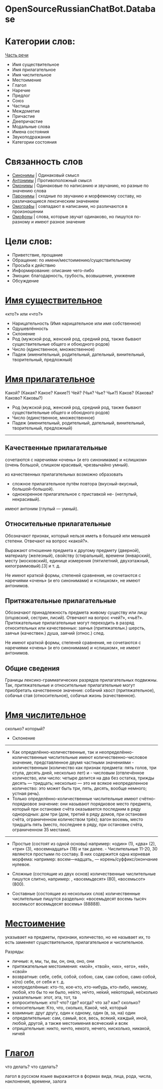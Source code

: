# OpenSourceRussianChatBot.Database

# Категории слов:

[Часть речи](https://ru.wikipedia.org/wiki/%D0%A7%D0%B0%D1%81%D1%82%D1%8C_%D1%80%D0%B5%D1%87%D0%B8)

-   Имя существительное
-   Имя прилагательное
-   Имя числительное
-   Местоимение
-   Глагол
-   Наречие
-   Предлог
-   Союз
-   Частица
-   Междометие
-   Причастие
-   Деепричастие
-   Модальные слова
-   Имена состояния
-   Звукоподражания
-   Категории состояния

# Связанность слов

-   [Синонимы](https://ru.wikipedia.org/wiki/%D0%A1%D0%B8%D0%BD%D0%BE%D0%BD%D0%B8%D0%BC%D1%8B) | Одинаковый смысл
-   [Антонимы](https://ru.wikipedia.org/wiki/%D0%90%D0%BD%D1%82%D0%BE%D0%BD%D0%B8%D0%BC%D1%8B) | Противоположный смысл
-   [Омонимы](https://ru.wikipedia.org/wiki/%D0%9E%D0%BC%D0%BE%D0%BD%D0%B8%D0%BC%D1%8B) | Одинаковые по написанию и звучанию, но разные по значению слова
-   [Паронимы](https://ru.wikipedia.org/wiki/%D0%9F%D0%B0%D1%80%D0%BE%D0%BD%D0%B8%D0%BC%D1%8B) | сходные по звучанию и морфемному составу, но различающиеся лексическим значением
-   [Омографы](https://ru.wikipedia.org/wiki/%D0%9E%D0%BC%D0%BE%D0%B3%D1%80%D0%B0%D1%84%D1%8B) | совпадают в написании, но различаются в произношении
-   [Омофоны](https://ru.wikipedia.org/wiki/%D0%9E%D0%BC%D0%BE%D1%84%D0%BE%D0%BD%D1%8B) | слова, которые звучат одинаково, но пишутся по-разному и имеют разное значение

# Цели слов:

-   Приветствие, прощание
-   Обращение: по имени/местоимению/существительному
-   Просьба к действию
-   Информирование: описание чего-либо
-   Эмоции: благодарность, грубость, возвышение, унижение
-   Обсуждение

# [Имя существительное](https://ru.wikipedia.org/wiki/%D0%98%D0%BC%D1%8F_%D1%81%D1%83%D1%89%D0%B5%D1%81%D1%82%D0%B2%D0%B8%D1%82%D0%B5%D0%BB%D1%8C%D0%BD%D0%BE%D0%B5)

«кто?» или «что?»

-   Нарицательность (Имя нарицательное или имя собственное)
-   Одушевлённость
-   Склонение
-   Род (мужской род, женский род, средний род, также бывают существительные общего и обоюдного родов)
-   Число (единственное, множественное)
-   Падеж (именительный, родительный, дательный, винительный, творительный, предложный)

# [Имя прилагательное](https://ru.wikipedia.org/wiki/%D0%98%D0%BC%D1%8F_%D0%BF%D1%80%D0%B8%D0%BB%D0%B0%D0%B3%D0%B0%D1%82%D0%B5%D0%BB%D1%8C%D0%BD%D0%BE%D0%B5)

Какой? (Какая? Какое? Какие?) Чей? (Чья? Чье? Чьи?) Каков? (Какова? Каково? Каковы?)

-   Род (мужской род, женский род, средний род, также бывают существительные общего и обоюдного родов)
-   Число (единственное, множественное)
-   Падеж (именительный, родительный, дательный, винительный, творительный, предложный)

---

## Качественные прилагательные

сочетаются с наречиями «очень» (и его синонимами) и «слишком» (очень большой, слишком красивый, чрезвычайно умный).

из качественных прилагательных возможно образовать

-   сложное прилагательное путём повтора (вкусный-вкусный, большой-большой).
-   однокоренное прилагательное с приставкой не- (неглупый, некрасивый).

имеют антоним (глупый — умный).

## Относительные прилагательные

Обозначают признак, который нельзя иметь в большей или меньшей степени. Отвечают на вопрос «какой?».

Выражают отношение предмета к другому предмету (дверной), материалу (железный), свойству (стиральный), времени (январский), месту (московский), единице измерения (пятилетний, двухэтажный, килограммовый).[3] и т. д.

Не имеют краткой формы, степеней сравнения, не сочетаются с наречиями «очень» (и его синонимами) и «слишком», не имеют антонимов.

## Притяжательные прилагательные

Обозначают принадлежность предмета живому существу или лицу (отцовский, сестрин, лисий). Отвечают на вопрос «чей?», «чьё?». Притяжательные прилагательные могут переходить в разряд относительных или качественных: заячья (притяжательн.) шерсть, заячья (качествен.) душа, заячий (относ.) след.

Не имеют краткой формы, степеней сравнения, не сочетаются с наречиями «очень» (и его синонимами) и «слишком», не имеют антонимов.

## Общие сведения

Границы лексико-грамматических разрядов прилагательных подвижны. Так, притяжательные и относительные прилагательные могут приобретать качественное значение: собачий хвост (притяжательное), собачья стая (относительное), собачья жизнь (качественное).

# [Имя числительное](https://ru.wikipedia.org/wiki/%D0%98%D0%BC%D1%8F_%D1%87%D0%B8%D1%81%D0%BB%D0%B8%D1%82%D0%B5%D0%BB%D1%8C%D0%BD%D0%BE%D0%B5)

сколько? который?

-   Склонение

---

-   Как определённо-количественные, так и неопределённо-количественные числительные имеют количественно-числовое значение, представленное двумя частными значениями - количественным (количество как признак предмета: пять голов, три стула, десять дней, несколько лет) и - числовым (отвлечённое количество, или число: четыре делится на два без остатка, трижды десять — тридцать; несколько — это не всякое неопределенное количество: это может быть три, пять, десять, вообще немного; устная речь).
-   Только определённо-количественные числительные имеют счётно-порядковое значение: они называют порядковое место предмета, который при остановке счёта оказывается последним в ряду однородных: дом три (дом, третий в ряду домов, при остановке счёта, ограниченном количеством трёх); вагон восемь, место тридцать пять (место, последнее в ряду, при остановке счёта, ограниченном 35 местами).

---

-   Простые (состоят из одной основы) например: «один» (1), «два» (2), «три» (3), «восемнадцать» (18) и так далее. - Числительные 11-20, 30 являются простыми по составу. В них содержится одна корневая морфема: например: восем—надцать\_ — корень/суффикс/окончание нулевое.

-   Сложные (состоящие из двух основ) количественные числительные пишутся слитно, например: , «восемьдесят» (80), «восемьсот» (800).
-   Составные (состоящие из нескольких слов) количественные числительные пишутся раздельно: «восемьдесят восемь тысяч восемьсот восемьдесят восемь» (88888).

# [Местоимение](https://ru.wikipedia.org/wiki/%D0%9C%D0%B5%D1%81%D1%82%D0%BE%D0%B8%D0%BC%D0%B5%D0%BD%D0%B8%D0%B5)

указывает на предметы, признаки, количество, но не называет их, то есть заменяет существительное, прилагательное и числительное.

Разряды:

-   личные: я, мы, ты, вы, он, она, оно, они
-   притяжательные местоимения: «мой», «твой», «их», «его», «её», «свой»
-   возвратные: себе, себя, собой, собою, сам, сам собою, само собой, к(по) себе, от себя и т. д.
-   неопределённые: кто-то, кое-кто, кто-нибудь, кто-либо, никому, любой, кто бы то ни было, не́кто, не́что, не́кий, не́который, не́сколько
-   указательные: этот, эта, тот, та
-   вопросительные: кто? что? где? когда? что за? как? сколько?
-   относительные: Кто, что, сколько, Какой, чей, который
-   взаимные: друг другу, один к одному, один (в, за, на) один
-   определительные: сам, самый, все, весь, всякий, каждый, иной, любой, другой, а также местоимения всяческий и всяк
-   отрицательные: никто, ничто, некого, нечего, нисколько, никакой, ничей

# [Глагол](https://ru.wikipedia.org/wiki/%D0%93%D0%BB%D0%B0%D0%B3%D0%BE%D0%BB)

что делать? что сделать?

лагол в русском языке выражается в формах вида, лица, рода, числа, наклонения, времени, залога
